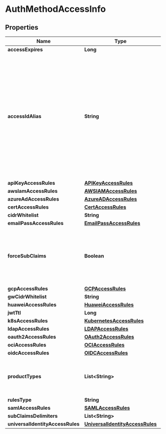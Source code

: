 

# AuthMethodAccessInfo


## Properties

Name | Type | Description | Notes
------------ | ------------- | ------------- | -------------
**accessExpires** | **Long** |  |  [optional]
**accessIdAlias** | **String** | for accounts where AccessId holds encrypted email this field will hold generated AccessId, for accounts based on regular AccessId it will be equal to accessId itself |  [optional]
**apiKeyAccessRules** | [**APIKeyAccessRules**](APIKeyAccessRules.md) |  |  [optional]
**awsIamAccessRules** | [**AWSIAMAccessRules**](AWSIAMAccessRules.md) |  |  [optional]
**azureAdAccessRules** | [**AzureADAccessRules**](AzureADAccessRules.md) |  |  [optional]
**certAccessRules** | [**CertAccessRules**](CertAccessRules.md) |  |  [optional]
**cidrWhitelist** | **String** |  |  [optional]
**emailPassAccessRules** | [**EmailPassAccessRules**](EmailPassAccessRules.md) |  |  [optional]
**forceSubClaims** | **Boolean** | if true the role associated with this auth method must include sub claims |  [optional]
**gcpAccessRules** | [**GCPAccessRules**](GCPAccessRules.md) |  |  [optional]
**gwCidrWhitelist** | **String** |  |  [optional]
**huaweiAccessRules** | [**HuaweiAccessRules**](HuaweiAccessRules.md) |  |  [optional]
**jwtTtl** | **Long** |  |  [optional]
**k8sAccessRules** | [**KubernetesAccessRules**](KubernetesAccessRules.md) |  |  [optional]
**ldapAccessRules** | [**LDAPAccessRules**](LDAPAccessRules.md) |  |  [optional]
**oauth2AccessRules** | [**OAuth2AccessRules**](OAuth2AccessRules.md) |  |  [optional]
**ociAccessRules** | [**OCIAccessRules**](OCIAccessRules.md) |  |  [optional]
**oidcAccessRules** | [**OIDCAccessRules**](OIDCAccessRules.md) |  |  [optional]
**productTypes** | **List&lt;String&gt;** | List of product types this auth method will be in use of |  [optional]
**rulesType** | **String** |  |  [optional]
**samlAccessRules** | [**SAMLAccessRules**](SAMLAccessRules.md) |  |  [optional]
**subClaimsDelimiters** | **List&lt;String&gt;** |  |  [optional]
**universalIdentityAccessRules** | [**UniversalIdentityAccessRules**](UniversalIdentityAccessRules.md) |  |  [optional]



